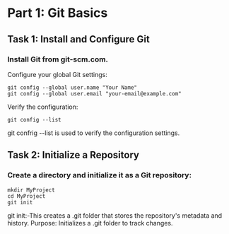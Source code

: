 # Part 1: Git Basics
## Task 1: Install and Configure Git
### Install Git from git-scm.com.
Configure your global Git settings:
```
git config --global user.name "Your Name"
git config --global user.email "your-email@example.com"
```
Verify the configuration:
```
git config --list
```
git confrig --list is used to verify the configuration settings.
## Task 2: Initialize a Repository
### Create a directory and initialize it as a Git repository:
```
mkdir MyProject
cd MyProject
git init
```
git init:-This creates a .git folder that stores the repository's metadata and history.
Purpose: Initializes a .git folder to track changes.







